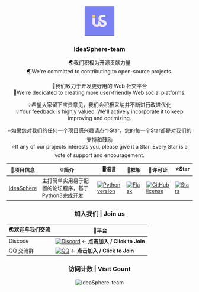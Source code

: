 <div align="center">

  <a href="https://github.com/IdeaSphere-team/">
    <img src="https://github.com/IdeaSphere-team/IdeaSphere/blob/main/templates/static/img/logo-white.png" alt="Logo" width="80" height="80">
  </a>

<h3 align="center">IdeaSphere-team</h3>
  
  🌏我们积极为开源贡献力量</br>
  🌏We're committed to contributing to open-source projects.</br>
  
  🔬我们致力于开发更好用的 Web 社交平台</br>
  🔬We're dedicated to creating more user-friendly Web social platforms.</br>
  
  💡希望大家留下宝贵意见，我们会积极采纳并不断进行改进优化</br>
  💡Your feedback is highly valued. We'll actively incorporate it to keep improving and optimizing.</br>
  
  ⭐如果您对我们的任何一个项目感兴趣请点个Star，您的每一个Star都是对我们的支持和鼓励</br>
  ⭐If any of our projects interests you, please give it a Star. Every Star is a vote of support and encouragement.

  | 🔨项目信息 | 💡简介 | 🖥️语言 | 🔬框架 | 📜许可证 | ⭐Star |
  | -------- | -------- | -------- | -------- | -------- | -------- |
  | [IdeaSphere](https://github.com/IdeaSphere-team/IdeaSphere) | 主打简单实用易于配置的论坛程序，基于Python3完成开发 | [![Python version](https://img.shields.io/badge/python-3.11+-blue?style=for-the-badge&logo=python)](https://www.python.org/downloads/release/python-3110/) | [![Flask](https://img.shields.io/badge/Flask-3.1.0-blueviolet?style=for-the-badge)](https://pypi.org/project/Flask/) | [![GitHub license](https://img.shields.io/github/license/IdeaSphere-team/IdeaSphere.svg?style=for-the-badge)](https://github.com/IdeaSphere-team/IdeaSphere/blob/main/LICENSE) | [![Stars](https://img.shields.io/github/stars/IdeaSphere-team/IdeaSphere.svg?style=for-the-badge)](https://github.com/IdeaSphere-team/IdeaSphere/stargazers) |

  <h3 align="center">加入我们 | Join us</h3>

  | 🌏欢迎与我们交流 | 👋平台 |
  | -------- | -------- |
  | Discode | [![Discord](https://img.shields.io/discord/1349304044723765258?style=for-the-badge&logo=discord)](https://discord.gg/eyn9GC88XP)  <- **点击加入 / Click to Join** |
  | QQ 交流群 | [![QQ](https://img.shields.io/badge/QQ%E4%BA%A4%E6%B5%81%E7%BE%A4-1036347298-20B2AA?style=for-the-badge)](http://qm.qq.com/cgi-bin/qm/qr?_wv=1027&k=0S7iEPBCDpSWgvzARFqxM_zyIlnQ2-km&authKey=AiX0JpNVU8d%2BIjMocMxVhE0OcxbdOaQAt1wnnekYg%2BYQ0GZfOy3KXuSFTBZ2pDD2&noverify=0&group_code=1036347298)  <- **点击加入 / Click to Join** |

  <h3 align="center">访问计数 | Visit Count</h3>

  ![IdeaSphere-team](https://count.kjchmc.cn/get/@IdeaSphere?theme=gelbooru)

</div>
